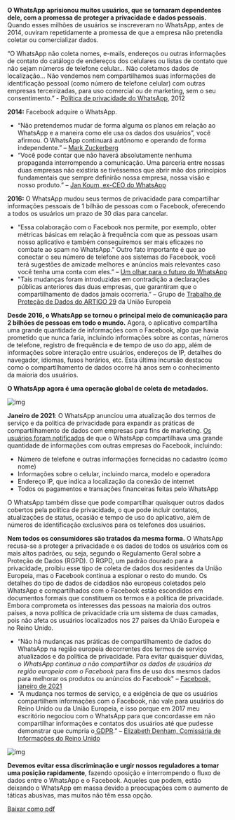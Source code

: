 **O WhatsApp aprisionou muitos usuários, que se tornaram dependentes dele, com a promessa de proteger a privacidade e dados pessoais.** Quando esses milhões de usuários se inscreveram no WhatsApp, antes de 2014, ouviram repetidamente a promessa de que a empresa não pretendia coletar ou comercializar dados.



“O WhatsApp não coleta nomes, e-mails, endereços ou outras informações de contato do catálogo de endereços dos celulares ou listas de contato que não sejam números de telefone celular... Não coletamos dados de localização... Não vendemos nem compartilhamos suas informações de identificação pessoal (como número de telefone celular) com outras empresas terceirizadas, para uso comercial ou de marketing, sem o seu consentimento.” - [Política de privacidade do WhatsApp](https://techcrunch.com/2014/04/10/whatsapp-privacy/), 2012

**2014:** Facebook adquire o WhatsApp.

- “Não pretendemos mudar de forma alguma os planos em relação ao WhatsApp e a maneira como ele usa os dados dos usuários”, você afirmou. O WhatsApp continuará autônomo e operando de forma independente.” – [Mark Zuckerberg](https://epic.org/privacy/ftc/whatsapp/EPIC-CDD-FTC-WhatsApp-Complaint-2016.pdf)
- “Você pode contar que não haverá absolutamente nenhuma propaganda interrompendo a comunicação. Uma parceria entre nossas duas empresas não existiria se tivéssemos que abrir mão dos princípios fundamentais que sempre definirão nossa empresa, nossa visão e nosso produto.” – [Jan Koum, ex-CEO do WhatsApp](https://blog.whatsapp.com/facebook)

**2016:** O WhatsApp mudou seus termos de privacidade para compartilhar informações pessoais de 1 bilhão de pessoas com o Facebook, oferecendo a todos os usuários um prazo de 30 dias para cancelar.

- “Essa colaboração com o Facebook nos permite, por exemplo, obter métricas básicas em relação à frequência com que as pessoas usam nosso aplicativo e também conseguiremos ser mais eficazes no combate ao spam no WhatsApp." Outro fato importante é que ao conectar o seu número de telefone aos sistemas do Facebook, você terá sugestões de amizade melhores e anúncios mais relevantes caso você tenha uma conta com eles.” – [Um olhar para o futuro do WhatsApp](https://blog.whatsapp.com/looking-ahead-for-whats-app)
- "Tais mudanças foram introduzidas em contradição a declarações públicas anteriores das duas empresas, que garantiram que o compartilhamento de dados jamais ocorreria.” – Grupo de [Trabalho de Proteção de Dados do ARTIGO 29](https://www.cnil.fr/sites/default/files/atoms/files/20161027_letter_of_the_chair_of_the_art_29_wp_whatsapp.pdf) da União Europeia



**Desde 2016, o WhatsApp se tornou o principal meio de comunicação para 2 bilhões de pessoas em todo o mundo.** Agora, o aplicativo compartilha uma grande quantidade de informações com o Facebook, algo que havia prometido que nunca faria, incluindo informações sobre as contas, números de telefone, registro de frequência e de tempo de uso do app, além de informações sobre interação entre usuários, endereços de IP, detalhes do navegador, idiomas, fusos horários, etc. Esta última incursão destacou como o compartilhamento de dados ocorre há anos sem o conhecimento da maioria dos usuários.

**O WhatsApp agora é uma operação global de coleta de metadados.**

![img](https://specials-images.forbesimg.com/imageserve/6002db5f4c05b41da920bdd1/960x0.jpg)

**Janeiro de 2021**: O WhatsApp anunciou uma atualização dos termos de serviço e da política de privacidade para expandir as práticas de compartilhamento de dados com empresas para fins de marketing. [Os usuários foram notificados](https://faq.whatsapp.com/general/security-and-privacy/what-information-does-whatsapp-share-with-the-facebook-companies) de que o WhatsApp compartilhava uma grande quantidade de informações com outras empresas do Facebook, incluindo:

- Número de telefone e outras informações fornecidas no cadastro (como nome)
- Informações sobre o celular, incluindo marca, modelo e operadora
- Endereço IP, que indica a localização da conexão de internet
- Todos os pagamentos e transações financeiras feitas pelo WhatsApp

O WhatsApp também disse que pode compartilhar quaisquer outros dados cobertos pela política de privacidade, o que pode incluir contatos, atualizações de status, ocasião e tempo de uso do aplicativo, além de números de identificação exclusivos para os telefones dos usuários.



**Nem todos os consumidores são tratados da mesma forma.** O WhatsApp recusa-se a proteger a privacidade e os dados de todos os usuários com os mais altos padrões, ou seja, segundo o Regulamento Geral sobre a Proteção de Dados (RGPD). O RGPD, um padrão dourado para a privacidade, proibiu esse tipo de coleta de dados dos residentes da União Europeia, mas o Facebook continua a espionar o resto do mundo. Os detalhes do tipo de dados de cidadãos não europeus coletados pelo WhatsApp e compartilhados com o Facebook estão escondidos em documentos formais que constituem os termos e a política de privacidade. Embora comprometa os interesses das pessoas na maioria dos outros países, a nova política de privacidade cria um sistema de duas camadas, pois não afeta os usuários localizados nos 27 países da União Europeia e no Reino Unido.

- “Não há mudanças nas práticas de compartilhamento de dados do WhatsApp na região europeia decorrentes dos termos de serviço atualizados e da política de privacidade. Para evitar quaisquer dúvidas, o *WhatsApp continua a não compartilhar os dados de usuários da região europeia com o Facebook* para fins de uso dos mesmos dados para melhorar os produtos ou anúncios do Facebook" – [Facebook, janeiro de 2021](https://www.irishtimes.com/business/technology/whatsapp-says-european-users-do-not-have-to-share-data-with-facebook-1.4452435)
- “A mudança nos termos de serviço, e a exigência de que os usuários compartilhem informações com o Facebook, não vale para usuários do Reino Unido ou da União Europeia, e isso porque em 2017 meu escritório negociou com o WhatsApp para que concordasse em não compartilhar informações e contatos dos usuários até que pudesse demonstrar que cumpria o[ GDPR](https://www.theguardian.com/technology/gdpr).” – [Elizabeth Denham, Comissária de Informações do Reino Unido](https://www.theguardian.com/technology/2021/jan/26/uk-regulator-to-write-to-whatsapp-over-facebook-data-sharing)

![img](https://lh4.googleusercontent.com/dOJZOln1uU-PUzRurBqA12yZIZgr4ovYKFZLOOvQMwMqZ0V8LdiTLlqpm_HPuJGh2SbtUuRMcHRuMQYxqJntTJXIbP-9rh4TYCftscDNdbWUdccObWX_oiN1IymaI6cxLVw5HJQ)



**Devemos evitar essa discriminação e urgir nossos reguladores a tomar uma posição rapidamente**, fazendo oposição e interrompendo o fluxo de dados entre o WhatsApp e o Facebook. Aqueles que podem, estão deixando o WhatsApp em massa devido a preocupações com o aumento de táticas abusivas, mas muitos não têm essa opção.

<a style="margin-top:30px" class="uk-button uk-button-default btn-blue" target="_blank" href="{{site.baseurl_root}}/assets/docs/pt-privacidade.pdf">Baixar como pdf <span uk-icon="download"></span></a>
